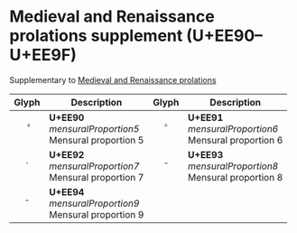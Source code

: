 Medieval and Renaissance prolations supplement (U+EE90–U+EE9F)
==============================================================

Supplementary to [Medieval and Renaissance prolations](medieval-and-renaissance-prolations.md)

| **Glyph** | **Description** | **Glyph** | **Description**
| :-------: | --------------- | :-------: | ---------------
|<span class="bravura_large">&#xee90;</span> | **U+EE90**<br/>*mensuralProportion5*<br/>Mensural proportion 5 | <span class="bravura_large">&#xee91;</span> | **U+EE91**<br/>*mensuralProportion6*<br/>Mensural proportion 6
|<span class="bravura_large">&#xee92;</span> | **U+EE92**<br/>*mensuralProportion7*<br/>Mensural proportion 7 | <span class="bravura_large">&#xee93;</span> | **U+EE93**<br/>*mensuralProportion8*<br/>Mensural proportion 8
|<span class="bravura_large">&#xee94;</span> | **U+EE94**<br/>*mensuralProportion9*<br/>Mensural proportion 9 | &nbsp; | &nbsp;